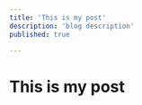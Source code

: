 ```yaml
---
title: 'This is my post'
description: 'blog description'
published: true

---
```


# This is my post
